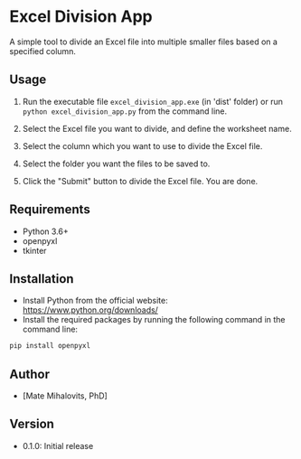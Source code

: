# Excel Division App

A simple tool to divide an Excel file into multiple smaller files based on a specified column.

## Usage

1. Run the executable file `excel_division_app.exe` (in 'dist' folder) or run `python excel_division_app.py` from the command line.

2. Select the Excel file you want to divide, and define the worksheet name.

3. Select the column which you want to use to divide the Excel file.

4. Select the folder you want the files to be saved to.

4. Click the "Submit" button to divide the Excel file. You are done.

## Requirements

- Python 3.6+
- openpyxl
- tkinter

## Installation

- Install Python from the official website: https://www.python.org/downloads/
- Install the required packages by running the following command in the command line:

```bash
pip install openpyxl
```

## Author

- [Mate Mihalovits, PhD]

## Version

- 0.1.0: Initial release
